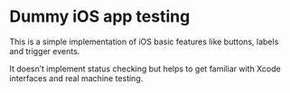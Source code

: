 # Dummy iOS app testing

This is a simple implementation of iOS basic features like buttons, labels and trigger events. 

It doesn’t implement status checking but helps to get familiar with Xcode interfaces and real machine testing.

